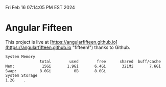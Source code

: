 Fri Feb 16 07:14:05 PM EST 2024

# Angular Fifteen


This project is live at [https://angularfifteen.github.io](https://angularfifteen.github.io "fifteen!") thanks to Github.

```bash
System Memory
               total        used        free      shared  buff/cache   available
Mem:            15Gi       1.9Gi       6.4Gi       321Mi       7.6Gi        13Gi
Swap:          8.0Gi          0B       8.0Gi
System Storage
1.2G	.
```
```bash
